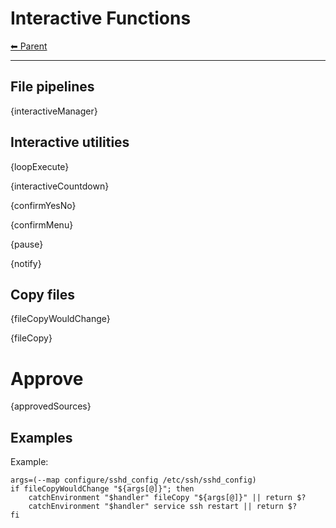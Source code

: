 # Interactive Functions

<!-- TEMPLATE header 2 -->
[⬅ Parent ](../index.md)
<hr />

## File pipelines

{interactiveManager}

## Interactive utilities

{loopExecute}

{interactiveCountdown}

{confirmYesNo}

{confirmMenu}

{pause}

{notify}

## Copy files

{fileCopyWouldChange} 

{fileCopy}

# Approve

{approvedSources}

## Examples

Example:

    args=(--map configure/sshd_config /etc/ssh/sshd_config)
    if fileCopyWouldChange "${args[@]}"; then
        catchEnvironment "$handler" fileCopy "${args[@]}" || return $?
        catchEnvironment "$handler" service ssh restart || return $?
    fi

